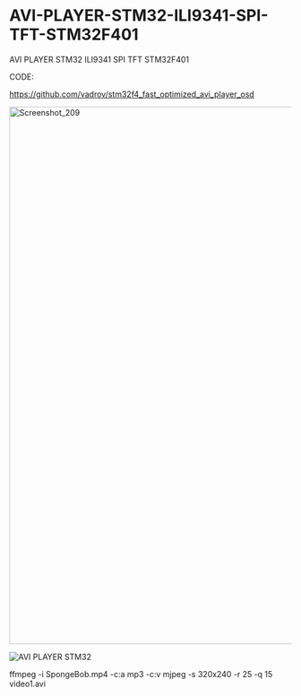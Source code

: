 # AVI-PLAYER-STM32-ILI9341-SPI-TFT-STM32F401
AVI PLAYER STM32 ILI9341 SPI TFT STM32F401

CODE:

https://github.com/vadrov/stm32f4_fast_optimized_avi_player_osd

<img width="960" alt="Screenshot_209" src="https://user-images.githubusercontent.com/31142397/232174767-460a454e-1917-492c-9020-f442c8908705.png">

![AVI PLAYER STM32](https://user-images.githubusercontent.com/31142397/232174774-f8e735f1-25c7-43a5-bb8a-d98696582634.jpg)

ffmpeg -i SpongeBob.mp4 -c:a mp3 -c:v mjpeg -s 320x240 -r 25 -q 15 video1.avi
